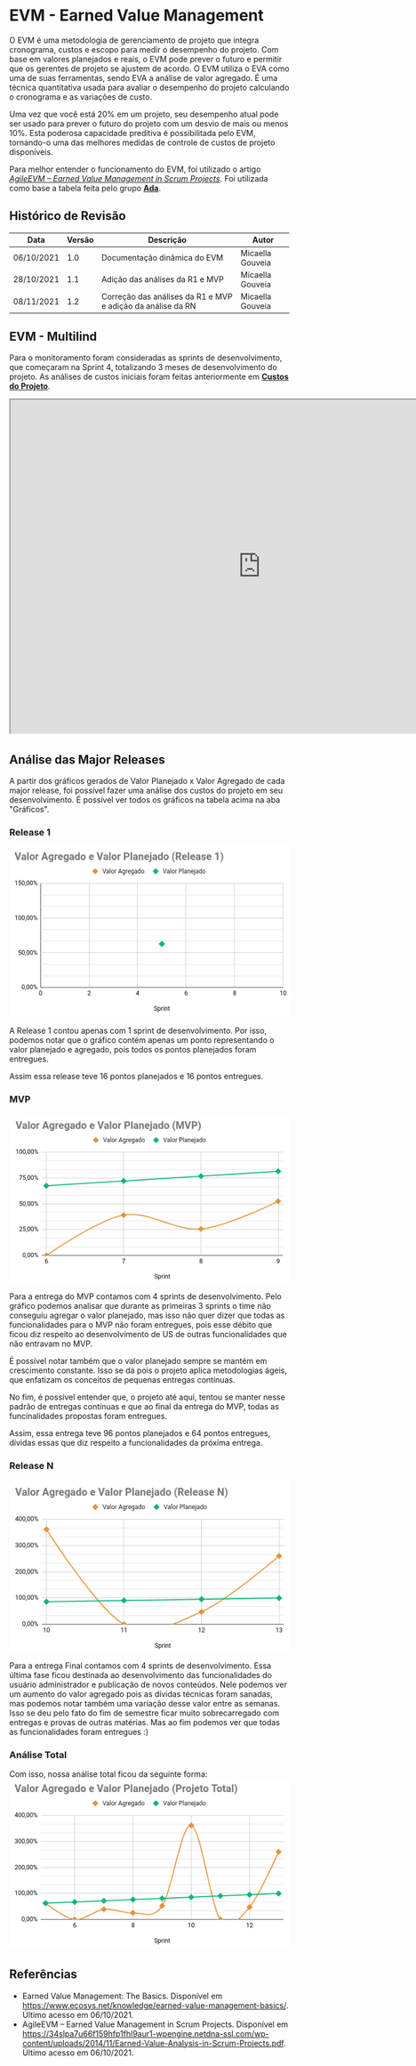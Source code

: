 # EVM - Earned Value Management

O EVM é uma metodologia de gerenciamento de projeto que integra cronograma, custos e escopo para medir o desempenho do projeto. Com base em valores planejados e reais, o EVM pode prever o futuro e permitir que os gerentes de projeto se ajustem de acordo. O EVM utiliza o EVA como uma de suas ferramentas, sendo EVA  a análise de valor agregado. É uma técnica quantitativa usada para avaliar o desempenho do projeto calculando o cronograma e as variações de custo.

Uma vez que você está 20% em um projeto, seu desempenho atual pode ser usado para prever o futuro do projeto com um desvio de mais ou menos 10%. Esta poderosa capacidade preditiva é possibilitada pelo EVM, tornando-o uma das melhores medidas de controle de custos de projeto disponíveis.

Para melhor entender o funcionamento do EVM, foi utilizado o artigo [*AgileEVM – Earned Value Management in Scrum Projects*](https://34slpa7u66f159hfp1fhl9aur1-wpengine.netdna-ssl.com/wp-content/uploads/2014/11/Earned-Value-Analysis-in-Scrum-Projects.pdf). Foi utilizada como base a tabela feita pelo grupo [**Ada**](https://fga-eps-mds.github.io/2019.1-ADA/#/docs/product/agile_earned_value_management).

## Histórico de Revisão
| Data | Versão | Descrição | Autor |
|------|--------|-----------|-------|
| 06/10/2021 | 1.0 | Documentação dinâmica do EVM | Micaella Gouveia |
| 28/10/2021 | 1.1 | Adição das análises da R1 e MVP | Micaella Gouveia |
| 08/11/2021 | 1.2 | Correção das análises da R1 e MVP e adição da análise da RN | Micaella Gouveia |

## EVM - Multilind

Para o monitoramento foram consideradas as sprints de desenvolvimento, que começaram na Sprint 4, totalizando 3 meses de desenvolvimento do projeto. As análises de custos iniciais foram feitas anteriormente em [**Custos do Projeto**](Project/custos.md).

<iframe src="https://docs.google.com/spreadsheets/d/e/2PACX-1vQLyduqI-13LR_8Mrl7f4B3EwyqbJUiTDZV0blZ9_96dupWKqRyj4xOV6nMPeqMaDnNQVGLXQbGndVW/pubhtml" width="900px" height="600px"></iframe>


## Análise das Major Releases
A partir dos gráficos gerados de Valor Planejado x Valor Agregado de cada major release, foi possível fazer uma análise dos custos do projeto em seu desenvolvimento. É possível ver todos os gráficos na tabela acima na aba "Gráficos".

### Release 1

![r1](../img/evm/analiseR1.png)

A Release 1 contou apenas com 1 sprint de desenvolvimento. Por isso, podemos notar que o gráfico contém apenas um ponto representando o valor planejado e agregado, pois todos os pontos planejados foram entregues. 

Assim essa release teve 16 pontos planejados e 16 pontos entregues.

### MVP 

![mvp](../img/evm/analiseMVP.png)

Para a entrega do MVP contamos com 4 sprints de desenvolvimento. Pelo gráfico podemos analisar que durante as primeiras 3 sprints o time não conseguiu agregar o valor planejado, mas isso não quer dizer que todas as funcionalidades para o MVP não foram entregues, pois esse débito que ficou diz respeito ao desenvolvimento de US de outras funcionalidades que não entravam no MVP.

É possível notar também que o valor planejado sempre se mantém em crescimento constante. Isso se dá pois o projeto aplica metodologias ágeis, que enfatizam os conceitos de pequenas entregas contínuas.

No fim, é possível entender que, o projeto até aqui, tentou se manter nesse padrão de entregas contínuas e que ao final da entrega do MVP, todas as funcinalidades propostas foram entregues.

Assim, essa entrega teve 96 pontos planejados e 64 pontos entregues, dívidas essas que diz respeito a funcionalidades da próxima entrega.

### Release N

![rn](../img/evm/analiseRN.png)

Para a entrega Final contamos com 4 sprints de desenvolvimento. Essa última fase ficou destinada ao desenvolvimento das funcionalidades do usuário administrador e publicação de novos conteúdos. Nele podemos ver um aumento do valor agregado pois as dívidas técnicas foram sanadas, mas podemos notar também uma variação desse valor entre as semanas. Isso se deu pelo fato do fim de semestre ficar muito sobrecarregado com entregas e provas de outras matérias. Mas ao fim podemos ver que todas as funcionalidades foram entregues :)

### Análise Total
Com isso, nossa análise total ficou da seguinte forma:
![total](../img/evm/analiseTOTAL.png)
## Referências
* Earned Value Management: The Basics. Disponível em <https://www.ecosys.net/knowledge/earned-value-management-basics/>. Último acesso em 06/10/2021.
* AgileEVM – Earned Value Management in Scrum Projects. Disponível em <https://34slpa7u66f159hfp1fhl9aur1-wpengine.netdna-ssl.com/wp-content/uploads/2014/11/Earned-Value-Analysis-in-Scrum-Projects.pdf>. Último acesso em 06/10/2021.